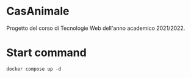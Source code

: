# CasAnimale

Progetto del corso di Tecnologie Web dell'anno academico 2021/2022.

# Start command

`docker compose up -d`
